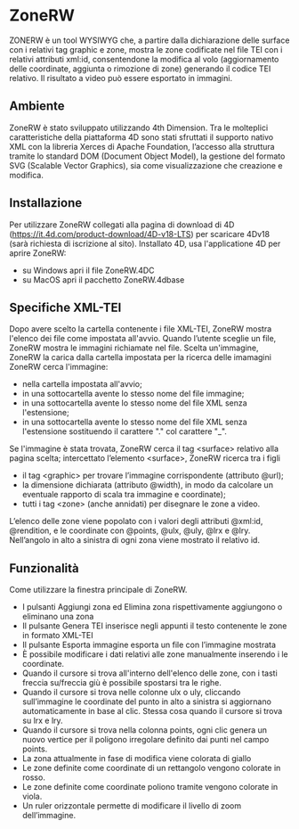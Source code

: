 # ZoneRW
ZONERW è un tool WYSIWYG che, a partire dalla dichiarazione delle surface con i relativi tag graphic e zone, mostra le zone codificate nel file TEI con i relativi attributi xml:id, consentendone la modifica al volo (aggiornamento delle coordinate, aggiunta o rimozione di zone) generando il codice TEI relativo. Il risultato a video può essere esportato in immagini.

## Ambiente
ZoneRW è stato sviluppato utilizzando 4th Dimension.
Tra le molteplici caratteristiche della piattaforma 4D sono stati sfruttati il supporto nativo XML con la libreria Xerces di Apache Foundation, l’accesso alla struttura tramite lo standard DOM (Document Object Model), la gestione del formato SVG (Scalable Vector Graphics), sia come visualizzazione che creazione e modifica.

## Installazione
Per utilizzare ZoneRW collegati alla pagina di download di 4D (https://it.4d.com/product-download/4D-v18-LTS) per scaricare 4Dv18 (sarà richiesta di iscrizione al sito).
Installato 4D, usa l'applicatione 4D per aprire ZoneRW:
  - su Windows apri il file ZoneRW.4DC
  - su MacOS apri il pacchetto ZoneRW.4dbase

## Specifiche XML-TEI
Dopo avere scelto la cartella contenente i file XML-TEI, ZoneRW mostra l'elenco dei file come impostata all'avvio.
Quando l’utente sceglie un file, ZoneRW mostra le immagini richiamate nel file.
Scelta un'immagine, ZoneRW la carica dalla cartella impostata per la ricerca delle imamagini
ZoneRW cerca l'immagine:
- nella cartella impostata all'avvio;
- in una sottocartella avente lo stesso nome del file immagine;
- in una sottocartella avente lo stesso nome del file XML senza l'estensione;
- in una sottocartella avente lo stesso nome del file XML senza l'estensione sostituendo il carattere "." col carattere "_".

Se l'immagine è stata trovata, ZoneRW cerca il tag \<surface\> relativo alla pagina scelta; intercettato l’elemento \<surface\>, ZoneRW ricerca tra i figli 
- il tag \<graphic\> per trovare l’immagine corrispondente (attributo @url);
- la dimensione dichiarata (attributo @width), in modo da calcolare un eventuale rapporto di scala tra immagine e coordinate);
- tutti i tag \<zone\> (anche annidati) per disegnare le zone a video. 

L’elenco delle zone viene popolato con i valori degli attributi @xml:id, @rendition, e le coordinate con @points, @ulx, @uly, @lrx e @lry.
Nell’angolo in alto a sinistra di ogni zona viene mostrato il relativo id.

## Funzionalità
Come utilizzare la finestra principale di ZoneRW.
- I pulsanti Aggiungi zona ed Elimina zona rispettivamente aggiungono o eliminano una zona
- Il pulsante Genera TEI inserisce negli appunti il testo contenente le zone in formato XML-TEI
- Il pulsante Esporta immagine esporta un file con l’immagine mostrata
- È possibile modificare i dati relativi alle zone manualmente inserendo i le coordinate.
- Quando il cursore si trova all'interno dell'elenco delle zone, con i tasti freccia su/freccia giù è possibile spostarsi tra le righe.
- Quando il cursore si trova nelle colonne ulx o uly, cliccando sull’immagine le coordinate del punto in alto a sinistra si aggiornano automaticamente in base al clic. Stessa cosa quando il cursore si trova su lrx e lry. 
- Quando il cursore si trova nella colonna points, ogni clic genera un nuovo vertice per il poligono irregolare definito dai punti nel campo points.
- La zona attualmente in fase di modifica viene colorata di giallo
- Le zone definite come coordinate di un rettangolo vengono colorate in rosso.
- Le zone definite come coordinate poliono tramite vengono colorate in viola.
- Un ruler orizzontale permette di modificare il livello di zoom dell’immagine.
